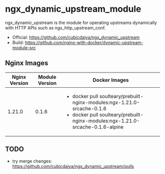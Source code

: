 # ngx_dynamic_upstream_module

ngx_dynamic_upstream is the module for operating upstreams dynamically with HTTP APIs such as ngx_http_upstream_conf.

- Official: https://github.com/cubicdaiya/ngx_dynamic_upstream
- Build: https://github.com/nginx-with-docker/dynamic-upstream-module-src
## Nginx Images

<table>
    <thead>
        <tr>
            <th>Nginx Version</th>
            <th>Module Version</th>
            <th>Docker Images</th>
        </tr>
    </thead>
    <tbody>
        <tr>
            <td>1.21.0</td>
            <td>0.1.6</td>
            <td><ul>
                <li>docker pull soulteary/prebuilt-nginx-modules:ngx-1.21.0-srcache-0.1.6</li>
                <li>docker pull soulteary/prebuilt-nginx-modules:ngx-1.21.0-srcache-0.1.6-alpine</li>
            </ul></td>
        </tr>
    </tbody>
</table>

## TODO

- try merge changes: https://github.com/cubicdaiya/ngx_dynamic_upstream/pulls
